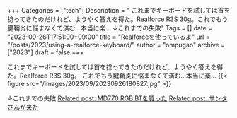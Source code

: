 +++
Categories = ["tech"]
Description = " これまでキーボードを試しては首を捻ってきたのだけれど、ようやく答えを得た。Realforce R3S 30g。これでもう腱鞘炎に悩まなくて済む…本当に楽…  ↓これまでの失敗"
Tags = []
date = "2023-09-26T17:51:00+09:00"
title = "Realforceを使っているよ"
url = "/posts/2023/using-a-realforce-keyboard/"
author = "ompugao"
archive = ["2023"]
draft = false
+++

<body>
<p>これまでキーボードを試しては首を捻ってきたのだけれど、ようやく答えを得た。Realforce R3S 30g。
これでもう腱鞘炎に悩まなくて済む…本当に楽…
{{< figure src="/images/2023/09/20230926180827.jpg" >}}

<p>↓これまでの失敗
<a href="{{% ref path=\"/posts/2022/bought-md770-rgb-bt/\"%}}">Related post: MD770 RGB BTを買った</a>
<a href="{{% ref path=\"/posts/2022/santa-came/\"%}}">Related post: サンタさんが来た</a></p>
</body>
